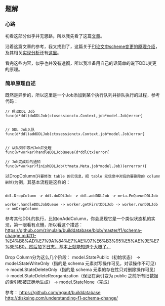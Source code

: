 ## 题解

### 心路

初看这部分似乎并无思路，所以我先看了这篇[文章](https://pingcap.com/blog-cn/tidb-source-code-reading-17/)。

沿着这篇文章的参考，我又找到了，这篇关于[F1论文中scheme变更的原理介绍](https://github.com/zimulala/builddatabase/blob/master/f1/schema-change.md)，及其相关[实现分析](http://zimulala.github.io/2016/02/02/schema-change-implement/)还有[这里](http://zimulala.github.io/2017/12/24/optimize/)。

看完这些内容，似乎也并没有透彻，所以我准备用自己的话简单的说下DDL变更的原理。

### 简单原理自述

既然是异步的，所以这里是一个Job添加到某个执行队列并排队执行的过程，参考代码：

```golang
// 启动DDL Job
func(d*ddl)doDDLJob(ctxsessionctx.Context,job*model.Job)error{


// DDL Job入队
func(d*ddl)addDDLJob(ctxsessionctx.Context,job*model.Job)error{


// 从队列中取出Job并处理
func(w*worker)handleDDLJobQueue(d*ddlCtx)error{

// Job完成后的通知
func(w*worker)finishDDLJob(t*meta.Meta,job*model.Job)(errerror){
```

以DropColumn(`只要修改 table 的元信息，把 table 元信息中对应的要删除的 column 删除`)为例，其基本流程是这样的：

```golang

ddl.DropColumn -> ddl.doDDLJob -> ddl.addDDLJob -> meta.EnQueueDDLJob

worker.handleDDLJobQueue -> worker.getFirstDDLJob -> worker.runDDLJob -> onDropColumn

```

参考其他DDL的执行，比如onAddColumn，你会发现它是一个类似状态机的实现，第一眼看有点懵，所以看这个描述：https://github.com/zimulala/builddatabase/blob/master/f1/schema-change.md#f1-%E4%B8%AD%E7%9A%84%E7%AE%97%E6%B3%95%E5%AE%9E%E7%8E%B0，然后加下日志，基本上就能知道个大概了。

Drop Column分为这么几个阶段：
model.StatePublic（初始状态） -> model.StateWriteOnly（指的是 schema 元素对写操作可见，对读操作不可见） -> model.StateDeleteOnly（指的是 schema 元素的存在性只对删除操作可见） -> model.StateDeleteReorganization（保证在索引变为 public 之前所有旧数据的索引都被正确地生成） -> model.StateNone（完成）

参考：
https://github.com/ngaut/builddatabase
http://disksing.com/understanding-f1-schema-change/